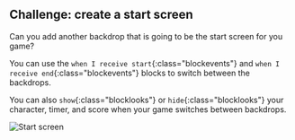 ## Challenge: create a start screen

Can you add another backdrop that is going to be the start screen for you game?

You can use the `when I receive start`{:class="blockevents"} and `when I receive end`{:class="blockevents"} blocks to switch between the backdrops.

You can also `show`{:class="blocklooks"} or `hide`{:class="blocklooks"} your character, timer, and score when your game switches between backdrops.

![Start screen](images/brain-startscreen.png)
